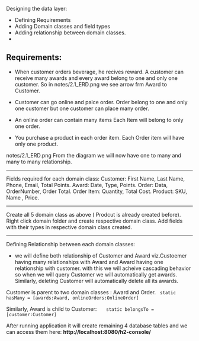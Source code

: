 
Designing the data layer:
- Defining Requirements 
- Adding Domain classes and field types
- Adding relationship between domain classes. 
- 

Requirements: 
--------------------------------------------------------------------------------------------------
- When customer orders beverage, he recives reward. 
A customer can receive many awards and every award belong to one and only one customer. 
So in notes/2.1_ERD.png we see arrow frm Award to Customer.
 
- Customer can go online and palce order. 
Order belong to one and only one customer but one customer can place many order. 

- An online order can contain many items 
Each Item will belong to only one order. 

- You purchase a product in each order item. 
Each Order item will have only one product. 

notes/2.1_ERD.png
From the diagram we will now have one to many and many to many relationship. 

--------------------------------------------------------------------------------------------------
Fields required for each domain class: 
Customer: First Name, Last Name, Phone, Email, Total Points. 
Award:  Date, Type, Points. 
Order: Data, OrderNumber, Order Total. 
Order Item: Quantity, Total Cost. 
Product: SKU, Name , Price. 

--------------------------------------------------------------------------------------------------
Create all 5 domain class as above ( Prodcut is already created before).
Right click domain folder and create respective domain class.
Add fields with their types in respective domain class created.

-----------------------------------------------------------------------------------------------------------
Defining Relationship between each domain classes: 
- we will define both relationship of Customer and Award viz.Custoemer having many relationships with Award and Award having 
  one relationship with customer. 
 with this we will acheive cascading behavior so when we will query Customer we will automatically get awards. 
 Similarly, deleting Customer will automatically delete all its awards. 
 
 Customer is parent to two domain classes : Award and Order. 
` static hasMany = [awards:Award, onlineOrders:OnlineOrder]`
  
 Similarly, Award is child to Customer: 
`   static belongsTo = [customer:Customer]`

After running application it will create remaining 4 database tables and we can access them here: 
**http://localhost:8080/h2-console/**






